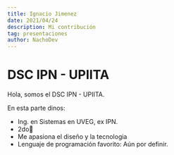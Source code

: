 ```yaml
---
title: Ignacio Jimenez  
date: 2021/04/24
description: Mi contribución
tag: presentaciones
author: NachoDev
---
```

# DSC IPN - UPIITA

Hola, somos el DSC IPN - UPIITA. 

En esta parte dinos:

- Ing. en Sistemas en UVEG, ex IPN.
- 2do👀
- Me apasiona el diseño y la tecnologia
- Lenguaje de programación favorito: Aún por definir.
